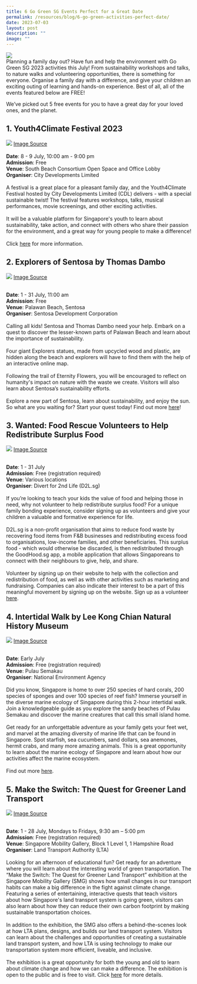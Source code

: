 ```yaml
---
title: 6 Go Green SG Events Perfect for a Great Date
permalink: /resources/blog/6-go-green-activities-perfect-date/
date: 2023-07-03
layout: post
description: ""
image: ""
---
```

![](/images/Blog/blog2banner.png)
<br>
Planning a family day out? Have fun and help the environment with Go Green SG 2023 activities this July! From sustainability workshops and talks, to nature walks and volunteering opportunities, there is something for everyone. Organise a family day with a difference, and give your children an exciting outing of learning and hands-on experience. Best of all, all of the events featured below are FREE! 

We’ve picked out 5 free events for you to have a great day for your loved ones, and the planet.

## 1. **Youth4Climate Festival 2023**<br>
![](/images/Blog/blog2-1.png)
<a target="_blank" href="https://cdlsustainability.com/climate-action/youth4climate/img_9130-2/">Image Source</a><br><br>
**Date**: 8 - 9 July, 10:00 am - 9:00 pm<br>
**Admission**: Free<br>
**Venue**: South Beach Consortium Open Space and Office Lobby<br>
**Organiser**: City Developments Limited
<br><br>
A festival is a great place for a pleasant family day, and the Youth4Climate Festival hosted by City Developments Limited (CDL) delivers - with a special sustainable twist! The festival features workshops, talks, musical performances, movie screenings, and other exciting activities. 
<br><br>
It will be a valuable platform for Singapore's youth to learn about sustainability, take action, and connect with others who share their passion for the environment, and a great way for young people to make a difference!
<br><br>
Click [here](https://www.gogreen.gov.sg/youth4climate-festival-2023/) for more information.

## 2. **Explorers of Sentosa by Thomas Dambo**<br>
![](/images/Blog/blog2-2.jpeg)
<a target="_blank" href="https://www.sentosa.com.sg/-/media/sentosa/hero-asset/campaigns/thomas-dambo/draft/thomasdambo_explorersofsentosa_gallery3.jpg">Image Source</a><br><br>

**Date**: 1 - 31 July, 11:00 am<br>
**Admission**: Free<br>
**Venue**: Palawan Beach, Sentosa<br>
**Organiser**: Sentosa Development Corporation
<br><br>
Calling all kids! Sentosa and Thomas Dambo need your help. Embark on a quest to discover the lesser-known parts of Palawan Beach and learn about the importance of sustainability.
<br><br>
Four giant Explorers statues, made from upcycled wood and plastic, are hidden along the beach and explorers will have to find them with the help of an interactive online map.
<br><br>
Following the trail of Eternity Flowers, you will be encouraged to reflect on humanity's impact on nature with the waste we create. Visitors will also learn about Sentosa’s sustainability efforts.
<br><br>
Explore a new part of Sentosa, learn about sustainability, and enjoy the sun. So what are you waiting for? Start your quest today! Find out more [here](https://www.gogreen.gov.sg/explorers-of-sentosa-by-thomas-dambo/)!

## 3. **Wanted: Food Rescue Volunteers to Help Redistribute Surplus Food**<br>
![](/images/Blog/blog2-3.jpeg)
<a target="_blank" href="https://scontent-xsp1-2.xx.fbcdn.net/v/t39.30808-6/317515221_231217152563354_6075134079766040787_n.jpg?_nc_cat=102&amp;ccb=1-7&amp;_nc_sid=730e14&amp;_nc_ohc=zg2wwiuynzEAX-quknX&amp;_nc_ht=scontent-xsp1-2.xx&amp;oh=00_AfCXmUvF1ki_w_GaCyiUxa5XkARK3rM1IfjwJtoCU2wheg&amp;oe=649A93C3">Image Source</a><br><br>

**Date**: 1 - 31 July<br>
**Admission**: Free (registration required)<br>
**Venue**: Various locations<br>
**Organiser**: Divert for 2nd Life (D2L.sg)
<br><br>
If you’re looking to teach your kids the value of food and helping those in need, why not volunteer to help redistribute surplus food? For a unique family bonding experience, consider signing up as volunteers and give your children a valuable and formative experience for life. 
<br><br>
D2L.sg is a non-profit organisation that aims to reduce food waste by recovering food items from F&amp;B businesses and redistributing excess food to organisations, low-income families, and other beneficiaries. This surplus food - which would otherwise be discarded, is then redistributed through the GoodHood.sg app, a mobile application that allows Singaporeans to connect with their neighbours to give, help, and share.
<br><br>
Volunteer by signing up on their website to help with the collection and redistribution of food, as well as with other activities such as marketing and fundraising. Companies can also indicate their interest to be a part of this meaningful movement by signing up on the website. Sign up as a volunteer [here](https://www.gogreen.gov.sg/wanted-food-rescue-volunteers-to-help-redistribute-surplus-food/).

## 4. **Intertidal Walk by Lee Kong Chian Natural History Museum**<br>
![](/images/Blog/blog2-4.jpeg)
<a target="_blank" href="https://www.gogreen.gov.sg/images/Tours/intertidal lkc.jpg">Image Source</a><br><br>

**Date**: Early July<br>
**Admission**: Free (registration required)<br>
**Venue**: Pulau Semakau<br>
**Organiser**: National Environment Agency
<br><br>
Did you know, Singapore is home to over 250 species of hard corals, 200 species of sponges and over 100 species of reef fish? Immerse yourself in the diverse marine ecology of Singapore during this 2-hour intertidal walk. Join a knowledgeable guide as you explore the sandy beaches of Pulau Semakau and discover the marine creatures that call this small island home.
<br><br>
Get ready for an unforgettable adventure as your family gets your feet wet, and marvel at the amazing diversity of marine life that can be found in Singapore. Spot starfish, sea cucumbers, sand dollars, sea anemones, hermit crabs, and many more amazing animals. This is a great opportunity to learn about the marine ecology of Singapore and learn about how our activities affect the marine ecosystem.
<br><br>
Find out more [here](https://www.gogreen.gov.sg/intertidal-walk-lkc/).

## 5. **Make the Switch: The Quest for Greener Land Transport**<br>
![](/images/Blog/blog2-5.png)
<a target="_blank" href="https://www.lta.gov.sg/content/ltagov/en/who_we_are/our_organisation/sg_mobility_gallery/_jcr_content/par/tab_yellow_new_2034457095/tab-content-tab_yellow_new_2034457095/textimage/image.img.png/1680603097753.png">Image Source</a><br><br>

**Date**: 1 - 28 July, Mondays to Fridays, 9:30 am – 5:00 pm<br>
**Admission**: Free (registration required)<br>
**Venue**: Singapore Mobility Gallery, Block 1 Level 1, 1 Hampshire Road<br>
**Organiser**: Land Transport Authority (LTA)
<br><br>
Looking for an afternoon of educational fun? Get ready for an adventure where you will learn about the interesting world of green transportation. The “Make the Switch: The Quest for Greener Land Transport” exhibition at the Singapore Mobility Gallery (SMG) shows how small changes in our transport habits can make a big difference in the fight against climate change. 
Featuring a series of entertaining, interactive quests that teach visitors about how Singapore's land transport system is going green, visitors can also learn about how they can reduce their own carbon footprint by making sustainable transportation choices.
<br><br>
In addition to the exhibition, the SMG also offers a behind-the-scenes look at how LTA plans, designs, and builds our land transport system. Visitors can learn about the challenges and opportunities of creating a sustainable land transport system, and how LTA is using technology to make our transportation system more efficient, liveable, and inclusive.
<br><br>
The exhibition is a great opportunity for both the young and old to learn about climate change and how we can make a difference. The exhibition is open to the public and is free to visit. Click [here](https://www.gogreen.gov.sg/make-the-switch-the-quest-for-greener-land-transport/) for more details.